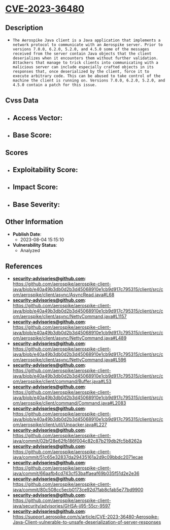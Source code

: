 
# [CVE-2023-36480](https://cve.mitre.org/cgi-bin/cvename.cgi?name=CVE-2023-36480)

## Description

- `The Aerospike Java client is a Java application that implements a network protocol to communicate with an Aerospike server. Prior to versions 7.0.0, 6.2.0, 5.2.0, and 4.5.0 some of the messages received from the server contain Java objects that the client deserializes when it encounters them without further validation. Attackers that manage to trick clients into communicating with a malicious server can include especially crafted objects in its responses that, once deserialized by the client, force it to execute arbitrary code. This can be abused to take control of the machine the client is running on. Versions 7.0.0, 6.2.0, 5.2.0, and 4.5.0 contain a patch for this issue.`

## Cvss Data

- **Access Vector**:
  - 
- **Base Score**:
  - 

## Scores

- **Exploitability Score**:
  - 
- **Impact Score**:
  - 
- **Base Severity**:
  - 

## Other Information

- **Publish Date**:
  - 2023-08-04 15:15:10
- **Vulnerability Status**:
  - Analyzed

## References

- **security-advisories@github.com**: https://github.com/aerospike/aerospike-client-java/blob/e40a49b3db0d2b3d45068910e1cb9d917c795315/client/src/com/aerospike/client/async/AsyncRead.java#L68
- **security-advisories@github.com**: https://github.com/aerospike/aerospike-client-java/blob/e40a49b3db0d2b3d45068910e1cb9d917c795315/client/src/com/aerospike/client/async/NettyCommand.java#L1157
- **security-advisories@github.com**: https://github.com/aerospike/aerospike-client-java/blob/e40a49b3db0d2b3d45068910e1cb9d917c795315/client/src/com/aerospike/client/async/NettyCommand.java#L489
- **security-advisories@github.com**: https://github.com/aerospike/aerospike-client-java/blob/e40a49b3db0d2b3d45068910e1cb9d917c795315/client/src/com/aerospike/client/async/NettyCommand.java#L596
- **security-advisories@github.com**: https://github.com/aerospike/aerospike-client-java/blob/e40a49b3db0d2b3d45068910e1cb9d917c795315/client/src/com/aerospike/client/command/Buffer.java#L53
- **security-advisories@github.com**: https://github.com/aerospike/aerospike-client-java/blob/e40a49b3db0d2b3d45068910e1cb9d917c795315/client/src/com/aerospike/client/command/Command.java#L2083
- **security-advisories@github.com**: https://github.com/aerospike/aerospike-client-java/blob/e40a49b3db0d2b3d45068910e1cb9d917c795315/client/src/com/aerospike/client/util/Unpacker.java#L227
- **security-advisories@github.com**: https://github.com/aerospike/aerospike-client-java/commit/02bf28e62fb186f004c82c87b219db2fc5b8262a
- **security-advisories@github.com**: https://github.com/aerospike/aerospike-client-java/commit/51c65e32837da29435161a2d9c09bbdc2071ecae
- **security-advisories@github.com**: https://github.com/aerospike/aerospike-client-java/commit/66aafb4cd743cf53baffaeaf69b035f51d2e2e36
- **security-advisories@github.com**: https://github.com/aerospike/aerospike-client-java/commit/80c508cc5ecb0173ce92d7fab8cfab5e77bd9900
- **security-advisories@github.com**: https://github.com/aerospike/aerospike-client-java/security/advisories/GHSA-jj95-55cr-9597
- **security-advisories@github.com**: https://support.aerospike.com/s/article/CVE-2023-36480-Aerospike-Java-Client-vulnerable-to-unsafe-deserialization-of-server-responses
